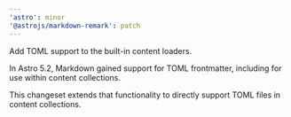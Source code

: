 ```yaml
---
'astro': minor
'@astrojs/markdown-remark': patch
---
```


Add TOML support to the built-in content loaders.

In Astro 5.2, Markdown gained support for TOML frontmatter, including for use within content collections.

This changeset extends that functionality to directly support TOML files in content collections.
